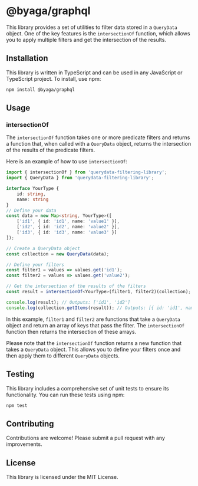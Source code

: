 # @byaga/graphql

This library provides a set of utilities to filter data stored in a `QueryData` object. One of the key features is the `intersectionOf` function, which allows you to apply multiple filters and get the intersection of the results.

## Installation

This library is written in TypeScript and can be used in any JavaScript or TypeScript project. To install, use npm:

```bash
npm install @byaga/graphql
```

## Usage

### intersectionOf

The `intersectionOf` function takes one or more predicate filters and returns a function that, when called with a `QueryData` object, returns the intersection of the results of the predicate filters.

Here is an example of how to use `intersectionOf`:

```typescript
import { intersectionOf } from 'querydata-filtering-library';
import { QueryData } from 'querydata-filtering-library';

interface YourType { 
    id: string, 
    name: string 
}
// Define your data
const data = new Map<string, YourType>([
    ['id1', { id: 'id1', name: 'value1' }],
    ['id2', { id: 'id2', name: 'value2' }],
    ['id3', { id: 'id3', name: 'value3' }]
]);

// Create a QueryData object
const collection = new QueryData(data);

// Define your filters
const filter1 = values => values.get('id1');
const filter2 = values => values.get('value2');

// Get the intersection of the results of the filters
const result = intersectionOf<YourType>(filter1, filter2)(collection);

console.log(result); // Outputs: ['id1', 'id2']
console.log(collection.getItems(result)); // Outputs: [{ id: 'id1', name: 'value1' }, { id: 'id2', name: 'value2' }]
```

In this example, `filter1` and `filter2` are functions that take a `QueryData` object and return an array of keys that pass the filter. The `intersectionOf` function then returns the intersection of these arrays.

Please note that the `intersectionOf` function returns a new function that takes a `QueryData` object. This allows you to define your filters once and then apply them to different `QueryData` objects.

## Testing

This library includes a comprehensive set of unit tests to ensure its functionality. You can run these tests using npm:

```bash
npm test
```

## Contributing

Contributions are welcome! Please submit a pull request with any improvements.

## License

This library is licensed under the MIT License.